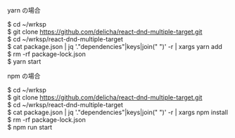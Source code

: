 yarn の場合

$ cd ~/wrksp  
$ git clone https://github.com/delicha/react-dnd-multiple-target.git  
$ cd ~/wrksp/react-dnd-multiple-target  
$ cat package.json | jq '."dependencies"|keys|join(" ")' -r | xargs yarn add  
$ rm -rf package-lock.json  
$ yarn start

npm の場合

$ cd ~/wrksp  
$ git clone https://github.com/delicha/react-dnd-multiple-target.git  
$ cd ~/wrksp/react-dnd-multiple-target  
$ cat package.json | jq '."dependencies"|keys|join(" ")' -r | xargs npm install  
$ rm -rf package-lock.json  
$ npm run start
